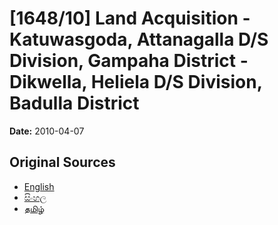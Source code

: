 # [1648/10] Land Acquisition  - Katuwasgoda, Attanagalla D/S Division, Gampaha District - Dikwella, Heliela D/S Division, Badulla District

**Date:** 2010-04-07

## Original Sources

- [English](https://documents.gov.lk/view/extra-gazettes/2010/4/1648-10_E.pdf)
- [සිංහල](https://documents.gov.lk/view/extra-gazettes/2010/4/1648-10_S.pdf)
- [தமிழ்](https://documents.gov.lk/view/extra-gazettes/2010/4/1648-10_T.pdf)
